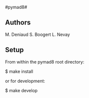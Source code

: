 #pymad8#

## Authors ##

M. Deniaud
S. Boogert
L. Nevay

## Setup ##

From within the pymad8 root directory:

$ make install

or for development:

$ make develop

